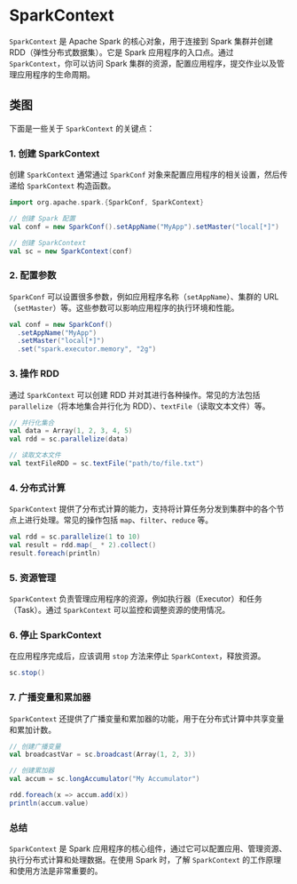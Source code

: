 # SparkContext

`SparkContext` 是 Apache Spark 的核心对象，用于连接到 Spark 集群并创建 RDD（弹性分布式数据集）。它是 Spark 应用程序的入口点。通过 `SparkContext`，你可以访问 Spark 集群的资源，配置应用程序，提交作业以及管理应用程序的生命周期。

## 类图

下面是一些关于 `SparkContext` 的关键点：

### 1. 创建 SparkContext

创建 `SparkContext` 通常通过 `SparkConf` 对象来配置应用程序的相关设置，然后传递给 `SparkContext` 构造函数。

```scala
import org.apache.spark.{SparkConf, SparkContext}

// 创建 Spark 配置
val conf = new SparkConf().setAppName("MyApp").setMaster("local[*]")

// 创建 SparkContext
val sc = new SparkContext(conf)
```

### 2. 配置参数

`SparkConf` 可以设置很多参数，例如应用程序名称（`setAppName`）、集群的 URL（`setMaster`）等。这些参数可以影响应用程序的执行环境和性能。

```scala
val conf = new SparkConf()
  .setAppName("MyApp")
  .setMaster("local[*]")
  .set("spark.executor.memory", "2g")
```

### 3. 操作 RDD

通过 `SparkContext` 可以创建 RDD 并对其进行各种操作。常见的方法包括 `parallelize`（将本地集合并行化为 RDD）、`textFile`（读取文本文件）等。

```scala
// 并行化集合
val data = Array(1, 2, 3, 4, 5)
val rdd = sc.parallelize(data)

// 读取文本文件
val textFileRDD = sc.textFile("path/to/file.txt")
```

### 4. 分布式计算

`SparkContext` 提供了分布式计算的能力，支持将计算任务分发到集群中的各个节点上进行处理。常见的操作包括 `map`、`filter`、`reduce` 等。

```scala
val rdd = sc.parallelize(1 to 10)
val result = rdd.map(_ * 2).collect()
result.foreach(println)
```

### 5. 资源管理

`SparkContext` 负责管理应用程序的资源，例如执行器（Executor）和任务（Task）。通过 `SparkContext` 可以监控和调整资源的使用情况。

### 6. 停止 SparkContext

在应用程序完成后，应该调用 `stop` 方法来停止 `SparkContext`，释放资源。

```scala
sc.stop()
```

### 7. 广播变量和累加器

`SparkContext` 还提供了广播变量和累加器的功能，用于在分布式计算中共享变量和累加计数。

```scala
// 创建广播变量
val broadcastVar = sc.broadcast(Array(1, 2, 3))

// 创建累加器
val accum = sc.longAccumulator("My Accumulator")

rdd.foreach(x => accum.add(x))
println(accum.value)
```

### 总结

`SparkContext` 是 Spark 应用程序的核心组件，通过它可以配置应用、管理资源、执行分布式计算和处理数据。在使用 Spark 时，了解 `SparkContext` 的工作原理和使用方法是非常重要的。
